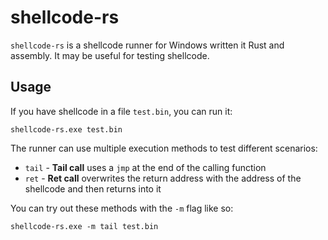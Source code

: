 # shellcode-rs
`shellcode-rs` is a shellcode runner for Windows written it Rust and assembly. It may be useful for testing shellcode.

## Usage

If you have shellcode in a file `test.bin`, you can run it:

```
shellcode-rs.exe test.bin
```

The runner can use multiple execution methods to test different scenarios:

* `tail` - **Tail call** uses a `jmp` at the end of the calling function
* `ret` - **Ret call** overwrites the return address with the address of the shellcode and then returns into it

You can try out these methods with the `-m` flag like so:

```
shellcode-rs.exe -m tail test.bin
```
